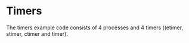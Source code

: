 Timers
===========

The timers example code  consists of 4 processes and 4 timers ((etimer, stimer, ctimer and timer).

